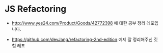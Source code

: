 # JS Refactoring

- http://www.yes24.com/Product/Goods/42772398 에 대한 공부 정리 레포입니다.

- https://github.com/devJang/refactoring-2nd-edition 예제 잘 정리해주신 깃헙 레포
